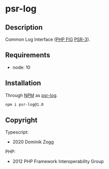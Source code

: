 # psr-log

## Description

Common Log Interface ([PHP FIG][2] [PSR-3][3]).

## Requirements

 * node: 10

## Installation

Through [NPM](https://www.npmjs.com) as [psr-log][1].

```sh
npm i psr-log@1.0
```

## Copyright

Typescript:
 * 2020 Dominik Zogg

PHP:
 * 2012 PHP Framework Interoperability Group

[1]: https://www.npmjs.com/package/psr-log

[2]: https://www.php-fig.org/
[3]: https://www.php-fig.org/psr/psr-3/
